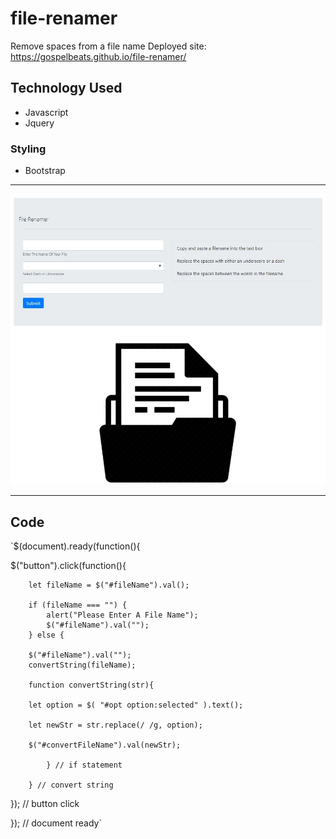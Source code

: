 # file-renamer
Remove spaces from a file name
Deployed site: https://gospelbeats.github.io/file-renamer/

## Technology Used
- Javascript
- Jquery


### Styling
- Bootstrap

-----------------------------------------------------------------------------------------

![APP Sreenshot](https://github.com/GospelBeats/file-renamer/blob/master/file-renamer.JPG)

-----------------------------------------------------------------------------------------


## Code

`$(document).ready(function(){

  $("button").click(function(){
   
        let fileName = $("#fileName").val();

        if (fileName === "") {
            alert("Please Enter A File Name");
            $("#fileName").val("");
        } else {

        $("#fileName").val("");
        convertString(fileName);

        function convertString(str){

        let option = $( "#opt option:selected" ).text();

        let newStr = str.replace(/ /g, option);

        $("#convertFileName").val(newStr);

            } // if statement

        } // convert string

  }); // button click

}); // document ready`
      

